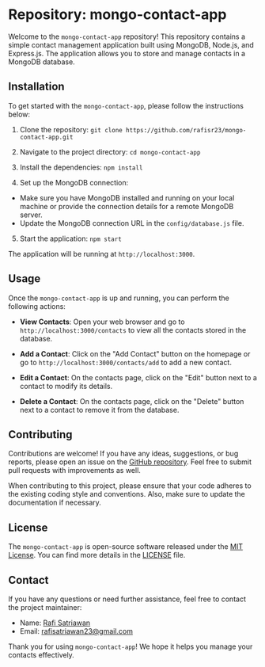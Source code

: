 # Repository: mongo-contact-app

Welcome to the `mongo-contact-app` repository! This repository contains a simple contact management application built using MongoDB, Node.js, and Express.js. The application allows you to store and manage contacts in a MongoDB database.

## Installation

To get started with the `mongo-contact-app`, please follow the instructions below:

1. Clone the repository:
`git clone https://github.com/rafisr23/mongo-contact-app.git`

2. Navigate to the project directory:
`cd mongo-contact-app`

3. Install the dependencies:
`npm install`

4. Set up the MongoDB connection:

- Make sure you have MongoDB installed and running on your local machine or provide the connection details for a remote MongoDB server.
- Update the MongoDB connection URL in the `config/database.js` file.

5. Start the application:
`npm start`


The application will be running at `http://localhost:3000`.

## Usage

Once the `mongo-contact-app` is up and running, you can perform the following actions:

- **View Contacts**: Open your web browser and go to `http://localhost:3000/contacts` to view all the contacts stored in the database.

- **Add a Contact**: Click on the "Add Contact" button on the homepage or go to `http://localhost:3000/contacts/add` to add a new contact.

- **Edit a Contact**: On the contacts page, click on the "Edit" button next to a contact to modify its details.

- **Delete a Contact**: On the contacts page, click on the "Delete" button next to a contact to remove it from the database.

## Contributing

Contributions are welcome! If you have any ideas, suggestions, or bug reports, please open an issue on the [GitHub repository](https://github.com/rafisr23/mongo-contact-app/issues). Feel free to submit pull requests with improvements as well.

When contributing to this project, please ensure that your code adheres to the existing coding style and conventions. Also, make sure to update the documentation if necessary.

## License

The `mongo-contact-app` is open-source software released under the [MIT License](https://opensource.org/licenses/MIT). You can find more details in the [LICENSE](https://github.com/rafisr23/mongo-contact-app/blob/main/LICENSE) file.

## Contact

If you have any questions or need further assistance, feel free to contact the project maintainer:

- Name: [Rafi Satriawan](https://github.com/rafisr23)
- Email: [rafisatriawan23@gmail.com](mailto:rafisatriawan23@gmail.com)

Thank you for using `mongo-contact-app`! We hope it helps you manage your contacts effectively.
